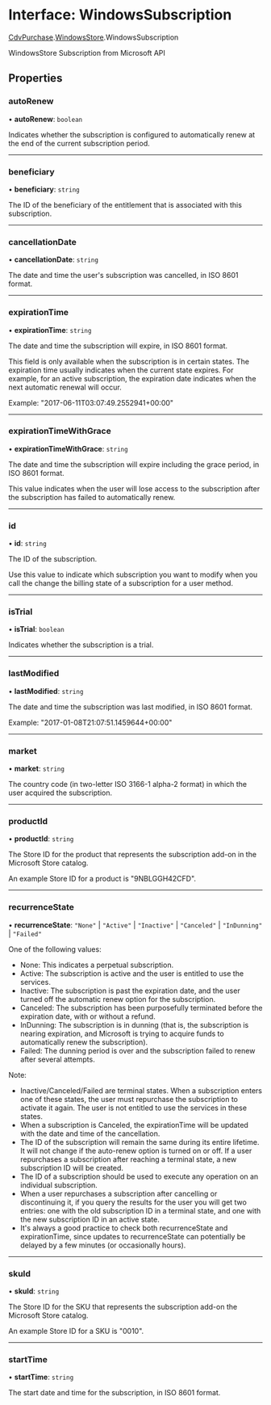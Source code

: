 # Interface: WindowsSubscription

[CdvPurchase](../modules/CdvPurchase.md).[WindowsStore](../modules/CdvPurchase.WindowsStore.md).WindowsSubscription

WindowsStore Subscription from Microsoft API

## Properties

### autoRenew

• **autoRenew**: `boolean`

Indicates whether the subscription is configured to automatically renew at the end of the current subscription period.

___

### beneficiary

• **beneficiary**: `string`

The ID of the beneficiary of the entitlement that is associated with this subscription.

___

### cancellationDate

• **cancellationDate**: `string`

The date and time the user's subscription was cancelled, in ISO 8601 format.

___

### expirationTime

• **expirationTime**: `string`

The date and time the subscription will expire, in ISO 8601 format.

This field is only available when the subscription is in certain states.
The expiration time usually indicates when the current state expires.
For example, for an active subscription, the expiration date indicates when the next automatic renewal will occur.

Example: "2017-06-11T03:07:49.2552941+00:00"

___

### expirationTimeWithGrace

• **expirationTimeWithGrace**: `string`

The date and time the subscription will expire including the grace period, in ISO 8601 format.

This value indicates when the user will lose access to the subscription after the subscription has failed to automatically renew.

___

### id

• **id**: `string`

The ID of the subscription.

Use this value to indicate which subscription you want to modify when you call the change the billing state of a subscription for a user method.

___

### isTrial

• **isTrial**: `boolean`

Indicates whether the subscription is a trial.

___

### lastModified

• **lastModified**: `string`

The date and time the subscription was last modified, in ISO 8601 format.

Example: "2017-01-08T21:07:51.1459644+00:00"

___

### market

• **market**: `string`

The country code (in two-letter ISO 3166-1 alpha-2 format) in which the user acquired the subscription.

___

### productId

• **productId**: `string`

The Store ID for the product that represents the subscription add-on in the Microsoft Store catalog.

An example Store ID for a product is "9NBLGGH42CFD".

___

### recurrenceState

• **recurrenceState**: ``"None"`` \| ``"Active"`` \| ``"Inactive"`` \| ``"Canceled"`` \| ``"InDunning"`` \| ``"Failed"``

One of the following values:

 - None:  This indicates a perpetual subscription.
 - Active:  The subscription is active and the user is entitled to use the services.
 - Inactive:  The subscription is past the expiration date, and the user turned off the automatic renew option for the subscription.
 - Canceled:  The subscription has been purposefully terminated before the expiration date, with or without a refund.
 - InDunning:  The subscription is in dunning (that is, the subscription is nearing expiration, and Microsoft is trying to acquire funds to automatically renew the subscription).
 - Failed:  The dunning period is over and the subscription failed to renew after several attempts.

Note:

 - Inactive/Canceled/Failed are terminal states. When a subscription enters one of these states, the user must repurchase the subscription to activate it again. The user is not entitled to use the services in these states.
 - When a subscription is Canceled, the expirationTime will be updated with the date and time of the cancellation.
 - The ID of the subscription will remain the same during its entire lifetime. It will not change if the auto-renew option is turned on or off. If a user repurchases a subscription after reaching a terminal state, a new subscription ID will be created.
 - The ID of a subscription should be used to execute any operation on an individual subscription.
 - When a user repurchases a subscription after cancelling or discontinuing it, if you query the results for the user you will get two entries: one with the old subscription ID in a terminal state, and one with the new subscription ID in an active state.
 - It's always a good practice to check both recurrenceState and expirationTime, since updates to recurrenceState can potentially be delayed by a few minutes (or occasionally hours).

___

### skuId

• **skuId**: `string`

The Store ID for the SKU that represents the subscription add-on the Microsoft Store catalog.

An example Store ID for a SKU is "0010".

___

### startTime

• **startTime**: `string`

The start date and time for the subscription, in ISO 8601 format.
